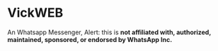 # VickWEB
An Whatsapp Messenger, Alert: this is **not affiliated with, authorized, maintained, sponsored, or endorsed by WhatsApp Inc.**
